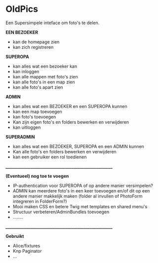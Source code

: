 OldPics
=======

Een Supersimpele inteface om foto's te delen. 

**EEN BEZOEKER**
* kan de homepage zien
* kan zich registreren


**SUPEROPA**
* kan alles wat een bezoeker kan
* kan inloggen
* kan alle mappen met foto's zien
* kan alle foto's in een map zien
* kan alle foto's apart zien


**ADMIN**
* kan alles wat een BEZOEKER en een SUPEROPA kunnen
* kan een map toevoegen
* kan foto's toevoegen
* Kan zijn eigen foto's en folders bewerken en verwijderen
* kan uitloggen


**SUPERADMIN**
* kan alles wat een BEZOEKER, SUPEROPA en een ADMIN kunnen
* Kan alle foto's en folders bewerken en verwijderen
* kan een gebruiker een rol toedienen

***____________________________________________________***


**(Eventueel) nog toe te voegen**
* IP-authentication voor SUPEROPA of op andere manier versimpelen?
* ADMIN kan meerdere foto's in een keer toevoegen en/of dit op een andere manier makkelijk maken (folder al invullen of PhotoForm integreren in FolderForm?)
* Mooi maken CSS en betere Twig met templates en shared menu's
* Structuur verbeteren/AdminBundles toevoegen
* ........


***____________________________________________________***

**Gebruikt**
* Alice/fixtures
* Knp Paginator
* ...
